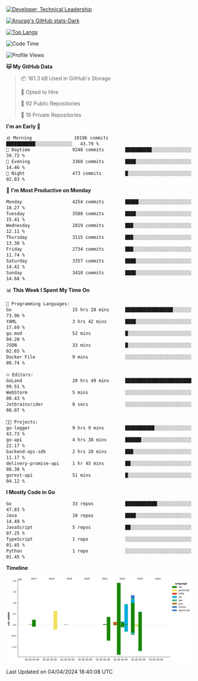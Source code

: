 <div>
  <a href="https://www.linkedin.com/in/arielpineiro/" target="_blank" rel="nofollow noopener noreferrer">
    <img src="https://img.shields.io/badge/-LinkedIn-%230077B5?style=for-the-badge&logo=linkedin&logoColor=white" alt="Developer, Technical Leadership" title="Ariel Piñeiro">
  </a>
</div>

[![Anurag's GitHub stats-Dark](https://github-readme-stats.vercel.app/api?username=arielsrv&show_icons=true&theme=dark#gh-dark-mode-only)](https://github.com/anuraghazra/github-readme-stats#gh-dark-mode-only)

[![Top Langs](https://github-readme-stats.vercel.app/api/top-langs/?username=arielsrv&layout=compact&langs_count=10&theme=dark#gh-dark-mode-only)](https://github.com/anuraghazra/github-readme-stats&theme=dark#gh-dark-mode-only)

<!--START_SECTION:waka-->
![Code Time](http://img.shields.io/badge/Code%20Time-753%20hrs%2017%20mins-blue)

![Profile Views](http://img.shields.io/badge/Profile%20Views-0-blue)

**🐱 My GitHub Data** 

> 📦 161.3 kB Used in GitHub's Storage 
 > 
> 💼 Opted to Hire
 > 
> 📜 92 Public Repositories 
 > 
> 🔑 19 Private Repositories 
 > 
**I'm an Early 🐤** 

```text
🌞 Morning                10196 commits       ███████████░░░░░░░░░░░░░░   43.79 % 
🌆 Daytime                9248 commits        ██████████░░░░░░░░░░░░░░░   39.72 % 
🌃 Evening                3368 commits        ████░░░░░░░░░░░░░░░░░░░░░   14.46 % 
🌙 Night                  473 commits         █░░░░░░░░░░░░░░░░░░░░░░░░   02.03 % 
```
📅 **I'm Most Productive on Monday** 

```text
Monday                   4254 commits        █████░░░░░░░░░░░░░░░░░░░░   18.27 % 
Tuesday                  3588 commits        ████░░░░░░░░░░░░░░░░░░░░░   15.41 % 
Wednesday                2819 commits        ███░░░░░░░░░░░░░░░░░░░░░░   12.11 % 
Thursday                 3115 commits        ███░░░░░░░░░░░░░░░░░░░░░░   13.38 % 
Friday                   2734 commits        ███░░░░░░░░░░░░░░░░░░░░░░   11.74 % 
Saturday                 3357 commits        ████░░░░░░░░░░░░░░░░░░░░░   14.42 % 
Sunday                   3418 commits        ████░░░░░░░░░░░░░░░░░░░░░   14.68 % 
```


📊 **This Week I Spent My Time On** 

```text
💬 Programming Languages: 
Go                       15 hrs 28 mins      ██████████████████░░░░░░░   73.96 % 
YAML                     3 hrs 42 mins       ████░░░░░░░░░░░░░░░░░░░░░   17.69 % 
go.mod                   52 mins             █░░░░░░░░░░░░░░░░░░░░░░░░   04.20 % 
JSON                     33 mins             █░░░░░░░░░░░░░░░░░░░░░░░░   02.65 % 
Docker File              9 mins              ░░░░░░░░░░░░░░░░░░░░░░░░░   00.74 % 

🔥 Editors: 
GoLand                   20 hrs 49 mins      █████████████████████████   99.51 % 
WebStorm                 5 mins              ░░░░░░░░░░░░░░░░░░░░░░░░░   00.43 % 
Jetbrainsrider           0 secs              ░░░░░░░░░░░░░░░░░░░░░░░░░   00.07 % 

🐱‍💻 Projects: 
go-logger                9 hrs 9 mins        ███████████░░░░░░░░░░░░░░   43.73 % 
go-api                   4 hrs 38 mins       ██████░░░░░░░░░░░░░░░░░░░   22.17 % 
backend-api-sdk          2 hrs 20 mins       ███░░░░░░░░░░░░░░░░░░░░░░   11.17 % 
delivery-promise-api     1 hr 45 mins        ██░░░░░░░░░░░░░░░░░░░░░░░   08.38 % 
gorest-api               51 mins             █░░░░░░░░░░░░░░░░░░░░░░░░   04.12 % 
```

**I Mostly Code in Go** 

```text
Go                       33 repos            ████████████░░░░░░░░░░░░░   47.83 % 
Java                     10 repos            ████░░░░░░░░░░░░░░░░░░░░░   14.49 % 
JavaScript               5 repos             ██░░░░░░░░░░░░░░░░░░░░░░░   07.25 % 
TypeScript               1 repo              ░░░░░░░░░░░░░░░░░░░░░░░░░   01.45 % 
Python                   1 repo              ░░░░░░░░░░░░░░░░░░░░░░░░░   01.45 % 
```



**Timeline**

![Lines of Code chart](https://raw.githubusercontent.com/arielsrv/arielsrv/main/assets/bar_graph.png)


 Last Updated on 04/04/2024 18:40:08 UTC
<!--END_SECTION:waka-->
